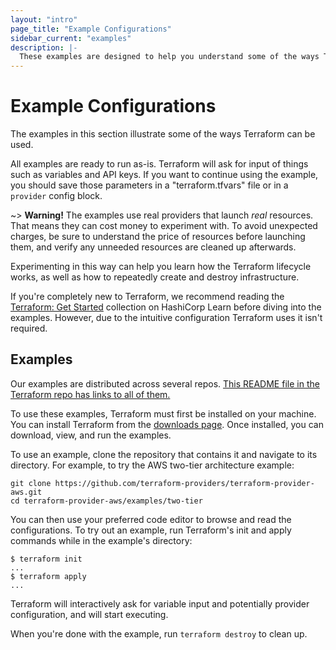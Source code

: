 ```yaml
---
layout: "intro"
page_title: "Example Configurations"
sidebar_current: "examples"
description: |-
  These examples are designed to help you understand some of the ways Terraform can be used.
---
```


# Example Configurations

The examples in this section illustrate some
of the ways Terraform can be used.

All examples are ready to run as-is. Terraform will
ask for input of things such as variables and API keys. If you want to
continue using the example, you should save those parameters in a
"terraform.tfvars" file or in a `provider` config block.

~> **Warning!** The examples use real providers that launch _real_ resources.
That means they can cost money to experiment with. To avoid unexpected charges,
be sure to understand the price of resources before launching them, and verify
any unneeded resources are cleaned up afterwards.

Experimenting in this way can help you learn how the Terraform lifecycle
works, as well as how to repeatedly create and destroy infrastructure.

If you're completely new to Terraform, we recommend reading the
[Terraform: Get Started](https://learn.hashicorp.com/collections/terraform/aws-get-started?utm_source=WEBSITE&utm_medium=WEB_IO&utm_offer=ARTICLE_PAGE&utm_content=DOCS) collection on HashiCorp Learn before diving into
the examples. However, due to the intuitive configuration Terraform
uses it isn't required.

## Examples

Our examples are distributed across several repos. [This README file in the Terraform repo has links to all of them.](https://github.com/hashicorp/terraform/tree/master/examples)

To use these examples, Terraform must first be installed on your machine.
You can install Terraform from the [downloads page](/downloads.html).
Once installed, you can download, view, and run the examples.

To use an example, clone the repository that contains it and navigate to its directory. For example, to try the AWS two-tier architecture example:

```
git clone https://github.com/terraform-providers/terraform-provider-aws.git
cd terraform-provider-aws/examples/two-tier
```

You can then use your preferred code editor to browse and read the configurations.
To try out an example, run Terraform's init and apply commands while in the example's directory:

```
$ terraform init
...
$ terraform apply
...
```

Terraform will interactively ask for variable input and potentially
provider configuration, and will start executing.

When you're done with the example, run `terraform destroy` to clean up.
